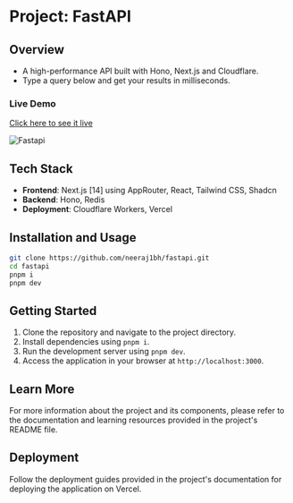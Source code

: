 # Project: FastAPI

## Overview

- A high-performance API built with Hono, Next.js and Cloudflare.
- Type a query below and get your results in milliseconds.

### Live Demo

[Click here to see it live](https://fastapi.nb9t7.com/)

<img alt="Fastapi" src="https://github.com/neeraj1bh/fastapi/assets/55753068/90cbde3e-6a1d-445c-8cd6-24dd8019392a">

## Tech Stack

- **Frontend**: Next.js [14] using AppRouter, React, Tailwind CSS, Shadcn
- **Backend**: Hono, Redis
- **Deployment**: Cloudflare Workers, Vercel

## Installation and Usage

```bash
git clone https://github.com/neeraj1bh/fastapi.git
cd fastapi
pnpm i
pnpm dev
```

## Getting Started

1. Clone the repository and navigate to the project directory.
2. Install dependencies using `pnpm i`.
3. Run the development server using `pnpm dev`.
4. Access the application in your browser at `http://localhost:3000`.

## Learn More

For more information about the project and its components, please refer to the documentation and learning resources provided in the project's README file.

## Deployment

Follow the deployment guides provided in the project's documentation for deploying the application on Vercel.
